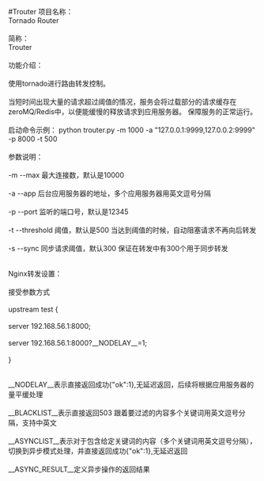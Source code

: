 #Trouter
项目名称：<br />
Tornado Router<br /><br />
简称：<br />
Trouter<br /><br />
功能介绍：<br /><br />
使用tornado进行路由转发控制。<br /><br />
当短时间出现大量的请求超过阈值的情况，服务会将过载部分的请求缓存在zeroMQ/Redis中，以便能缓慢的释放请求到应用服务器。
保障服务的正常运行。
<br /><br />
启动命令示例：
python trouter.py -m 1000 -a "127.0.0.1:9999,127.0.0.2:9999" -p 8000 -t 500
<br /><br />
参数说明：<br /><br />
-m --max 最大连接数，默认是10000<br /><br />
-a --app 后台应用服务器的地址，多个应用服务器用英文逗号分隔<br /><br />
-p --port 监听的端口号，默认是12345<br /><br />
-t --threshold 阈值，默认是500 当达到阈值的时候，自动阻塞请求不再向后转发<br /><br />
-s --sync 同步请求阈值，默认300 保证在转发中有300个用于同步转发<br /><br />

Nginx转发设置：
<br /><br />
接受参数方式
<br /><br />
upstream test {<br /><br />
    server 192.168.56.1:8000;<br /><br />
    server 192.168.56.1:8000?\_\_NODELAY\_\_=1;<br /><br />
}
<br /><br />

\_\_NODELAY\_\_表示直接返回成功{"ok":1},无延迟返回，后续将根据应用服务器的量平缓处理<br /><br />
\_\_BLACKLIST\_\_表示直接返回503 跟着要过滤的内容多个关键词用英文逗号分隔，支持中英文<br /><br />
\_\_ASYNCLIST\_\_表示对于包含给定关键词的内容（多个关键词用英文逗号分隔），切换到异步模式处理，并直接返回成功{"ok":1},无延迟返回<br /><br />
\_\_ASYNC_RESULT\_\_定义异步操作的返回结果